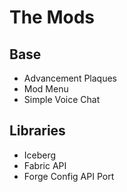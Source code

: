 # The Mods

## Base
- Advancement Plaques
- Mod Menu
- Simple Voice Chat

## Libraries
- Iceberg
- Fabric API
- Forge Config API Port

